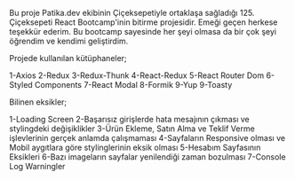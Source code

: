 Bu proje Patika.dev ekibinin Çiçeksepetiyle ortaklaşa sağladığı 125. Çiçeksepeti React Bootcamp'inin bitirme projesidir. Emeği geçen herkese teşekkür ederim. Bu bootcamp sayesinde her şeyi olmasa da bir çok şeyi öğrendim ve kendimi geliştirdim.

Projede kullanılan kütüphaneler;

1-Axios
2-Redux
3-Redux-Thunk
4-React-Redux
5-React Router Dom
6-Styled Components
7-React Modal
8-Formik
9-Yup
9-Toasty

Bilinen eksikler;

1-Loading Screen
2-Başarısız girişlerde hata mesajının çıkması ve stylingdeki değişiklikler
3-Ürün Ekleme, Satın Alma ve Teklif Verme işlevlerinin gerçek anlamda çalışmaması
4-Sayfaların Responsive olması ve Mobil aygıtlara göre stylinglerinin eksik olması
5-Hesabım Sayfasının Eksikleri
6-Bazı imageların sayfalar yenilendiği zaman bozulması
7-Console Log Warningler
